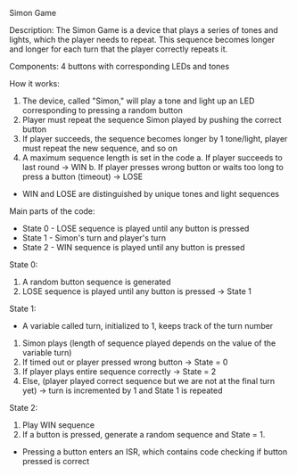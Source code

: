 Simon Game

Description:
The Simon Game is a device that plays a series of tones and lights, which the player needs to repeat. This sequence becomes longer and longer for each turn that the player correctly repeats it.

Components: 4 buttons with corresponding LEDs and tones

How it works: 
1. The device, called "Simon," will play a tone and light up an LED corresponding to pressing a random button
2. Player must repeat the sequence Simon played by pushing the correct button
3. If player succeeds, the sequence becomes longer by 1 tone/light, player must repeat the new sequence, and so on
4. A maximum sequence length is set in the code
  a. If player succeeds to last round -> WIN
  b. If player presses wrong button or waits too long to press a button (timeout) -> LOSE
  * WIN and LOSE are distinguished by unique tones and light sequences
  
Main parts of the code:
  * State 0 - LOSE sequence is played until any button is pressed
  * State 1 - Simon's turn and player's turn
  * State 2 - WIN sequence is played until any button is pressed
  
State 0:
1. A random button sequence is generated
2. LOSE sequence is played until any button is pressed -> State 1

State 1:
* A variable called turn, initialized to 1, keeps track of the turn number
1. Simon plays (length of sequence played depends on the value of the variable turn)
2. If timed out or player pressed wrong button -> State = 0
3. If player plays entire sequence correctly -> State = 2
4. Else, (player played correct sequence but we are not at the final turn yet) -> turn is incremented by 1 and State 1 is repeated

State 2:  
1. Play WIN sequence
2. If a button is pressed, generate a random sequence and State = 1.
* Pressing a button enters an ISR, which contains code checking if button pressed is correct

